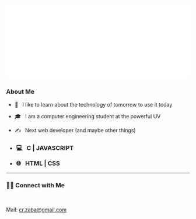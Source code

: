 <img src="https://github.com/CarZamKiri/CarZamKiri/blob/main/svg.svg"/>

<h3> About Me </h3>



- 🤔 &nbsp; I like to learn about the technology of tomorrow to use it today

- 🎓 &nbsp; I am a computer engineering student at the powerful UV

- ✍️ &nbsp; Next web developer (and maybe other things)



<h3 Tech Stack</h3>



- 💻 &nbsp;  C | JAVASCRIPT

- 🌐 &nbsp; HTML | CSS 


<hr>



<h3> 🤝🏻 Connect with Me </h3>

<br>

<a> Mail: cr.zaba@gmail.com </a>

</p>

